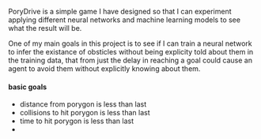 PoryDrive is a simple game I have designed so that I can experiment applying different neural networks and machine learning models to see what the result will be.

One of my main goals in this project is to see if I can train a neural network to infer the existance of obsticles without being explicity told about them in the training data, that from just the delay in reaching a goal could cause an agent to avoid them without explicitly knowing about them.

#### basic goals
- distance from porygon is less than last
- collisions to hit porygon is less than last
- time to hit porygon is less than last
- 
